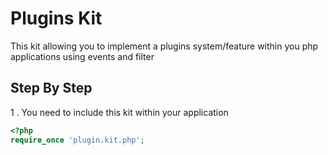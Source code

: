 # Plugins Kit

This kit allowing you to implement a plugins system/feature within you php applications using events and filter

## Step By Step
1 . You need to include this kit within your application
```php
<?php
require_once 'plugin.kit.php';
```